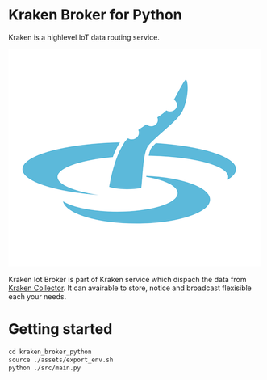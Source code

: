 # Kraken Broker for Python

Kraken is a highlevel IoT data routing service.

![logo](./assets/kraken-logo-300.png)

Kraken Iot Broker is part of Kraken service which dispach the data from [Kraken Collector](https://github.com/bathtimefish/kraken_collector/tree/main). It can avairable to store, notice and broadcast flexisible each your needs.

# Getting started

```shell
cd kraken_broker_python
source ./assets/export_env.sh
python ./src/main.py
```
